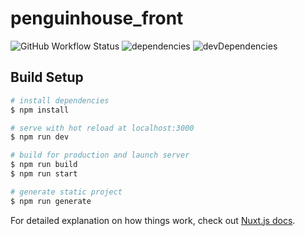 # penguinhouse_front

![GitHub Workflow Status](https://img.shields.io/github/workflow/status/rokumura7/penguinhouse_front/ci)
![dependencies](https://david-dm.org/rokumura7/penguinhouse_front.svg)
![devDependencies](https://david-dm.org/rokumura7/penguinhouse_front/dev-status.svg)

## Build Setup

```bash
# install dependencies
$ npm install

# serve with hot reload at localhost:3000
$ npm run dev

# build for production and launch server
$ npm run build
$ npm run start

# generate static project
$ npm run generate
```

For detailed explanation on how things work, check out [Nuxt.js docs](https://nuxtjs.org).
